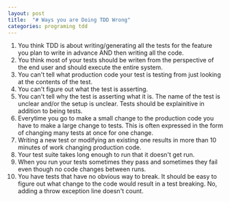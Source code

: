 ```yaml
---
layout: post
title:  "# Ways you are Doing TDD Wrong"
categories: programing tdd
---
```

1. You think TDD is about writing/generating all the tests for the feature you plan to write in advance AND then writing all the code.
2. You think most of your tests should be writen from the perspective of the end user and should execute the entire system.
3. You can't tell what production code your test is testing from just looking at the contents of the test.
4. You can't figure out what the test is asserting.
5. You can't tell why the test is asserting what it is. The name of the test is unclear and/or the setup is unclear. Tests should be explainitive in addition to being tests.
6. Everytime you go to make a small change to the production code you have to make a large change to tests. This is often expressed in the form of changing many tests at once for one change.
7. Writing a new test or modifying an existing one results in more than 10 minutes of work changing production code. 
8. Your test suite takes long enough to run that it doesn't get run.
9. When you run your tests sometimes they pass and sometimes they fail even though no code changes between runs.
10. You have tests that have no obvious way to break. It should be easy to figure out what change to the code would result in a test breaking. No, adding a throw exception line doesn't count.